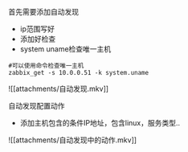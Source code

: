 
首先需要添加自动发现
- ip范围写好
- 添加好检查
- system uname检查唯一主机

```shell
#可以使用命令检查唯一主机
zabbix_get -s 10.0.0.51 -k system.uname
```


![[attachments/自动发现.mkv]]

自动发现配置动作
- 添加主机包含的条件IP地址，包含linux，服务类型..

![[attachments/自动发现中的动作.mkv]]



